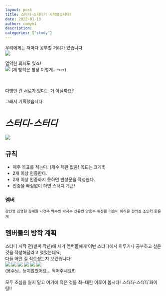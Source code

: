 ```yaml
---
layout: post
title: 스터디-스터디가 시작됐습니다!
date: 2022-01-10
author: comye1
description:
categories: ["study"]
---
```


우리에게는 저마다 공부할 거리가 있습니다.
<br>
![](https://images.velog.io/images/comye1/post/4dc6189e-f842-4172-a2f5-44010a655ccf/image.png)

열악한 의지도 있죠!
<br>
![](https://images.velog.io/images/comye1/post/96e7a5e9-d10e-48ac-bcc3-82875fed801b/image.png)
(제 방학은 항상 이렇게...ㅠㅠ)
<br><Br><br>

다행인 건 서로가 있다는 거 아닐까요?

그래서 기획했습니다. 

# **_스터디-스터디_**

![](https://images.velog.io/images/comye1/post/6fb0c70b-2388-446c-b2ca-29c761d5e1f0/image.png)

## 규칙
- 매주 목표를 적는다. (개수 제한 없음! 목표는 크게!!)
- 2개 이상 인증한다. 
- 2개 이상 인증하지 못하면 반성문을 작성한다.
- 인증을 빠짐없이 하면 스터디 개근!

### 멤버 
```강인영``` ```김영현``` ```김예원``` ```나건주``` ```박수빈``` ```박지수``` ```신유빈``` ```양용수``` ```위성률``` ```이슬비``` ```이하은``` ```전의정``` ```조인혁``` ```한윤재```

## 멤버들의 방학 계획
스터디 시작 전(벌써 작년)에 제가 멤버들에게 이번 스터디에서 이루거나 공부하고 싶은 것을 작성해달라고 했었는데요, <br>
다들 어떤 걸 적으셨는지 보겠습니다!
  <br>
![](https://images.velog.io/images/comye1/post/9e8414ed-fd51-472e-88d9-05ce19b5268b/image.png)
![](https://images.velog.io/images/comye1/post/aeb898a5-99e6-4d22-b6b2-1b56131ac79b/image.png)
![](https://images.velog.io/images/comye1/post/5595c158-9bd2-45ff-bf00-f72aecc2b290/image.png)
![](https://images.velog.io/images/comye1/post/74c6067e-8cd4-43f2-93aa-bc8c5f2ca323/image.png)
![](https://images.velog.io/images/comye1/post/4a8b137c-5636-4e96-b54c-1fffc95bbefe/image.png)
![](https://images.velog.io/images/comye1/post/175cdd37-87da-43e5-ad6d-2b8f4342169b/image.png)
  <br>
 (용수님.. 늦지않았어요... 적어주세요!!)
  <br>
  <br>
  모두 초심을 잃지 말고 여기에 적은 것들 최~대한 이루어 봅시다! _스터디-스터디_ 화이팅!!
  
